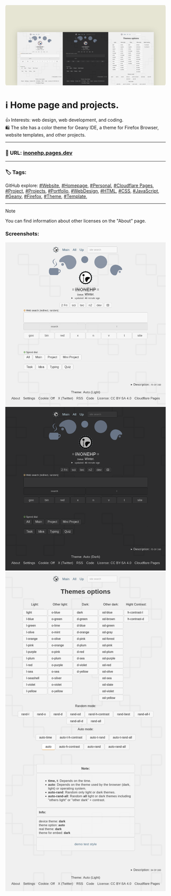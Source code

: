 <!-- README.md v.1.3.0 -->
  
![2 page with light and dark mode](/img/github-banner.png)  
#  ℹ️ Home page and projects.
👍 Interests: web design, web development, and coding.  
🛍️ The site has a color theme for Geany IDE, a theme for Firefox Browser, website templates, and other projects.  
  
---
  
### 🔗 URL: [inonehp.pages.dev](https://inonehp.pages.dev/)
  
---
  
### 🏷️ Tags:
GitHub explore: 
[#Website](https://github.com/topics/website?s=updated),
[#Homepage](https://github.com/topics/homepage?s=updated),
[#Personal](https://github.com/topics/website?s=updated),
[#Cloudflare Pages](https://github.com/topics/cloudflare-pages?s=updated),
[#Project](https://github.com/topics/project?s=updated),
[#Projects](https://github.com/topics/projects?s=updated),
[#Portfolio](https://github.com/topics/portfolio?s=updated),
[#WebDesign](https://github.com/topics/webdesign?s=updated),
[#HTML](https://github.com/topics/html?s=updated),
[#CSS](https://github.com/topics/css?s=updated),
[#JavaScript](https://github.com/topics/javascript?s=updated),
[#Geany](https://github.com/topics/geany?s=updated),
[#Firefox](https://github.com/topics/firefox?s=updated),
[#Theme](https://github.com/topics/theme?s=updated),
[#Template](https://github.com/topics/template?s=updated),

  
---
  
> [!NOTE]
> You can find information about other licenses on the "About" page.
  
### Screenshots:  

![light theme](/img/screenshot.png)
![dark theme](/img/screenshot2.png)
![setting page with list of color themes](/img/screenshot3.png)
